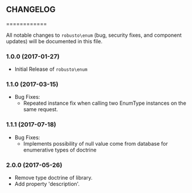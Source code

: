 ## CHANGELOG
============

All notable changes to `robusto\enum` (bug, security fixes, and component updates) will be documented in this file.

### 1.0.0 (2017-01-27)

 - Initial Release of `robusto\enum`

### 1.1.0 (2017-03-15)
 - Bug Fixes:
   - Repeated instance fix when calling two EnumType instances on the same request.

### 1.1.1 (2017-07-18)
 - Bug Fixes: 
   - Implements possibility of null value come from database for enumerative types of doctrine

### 2.0.0 (2017-05-26)
 - Remove type doctrine of library.
 - Add property 'description'.

